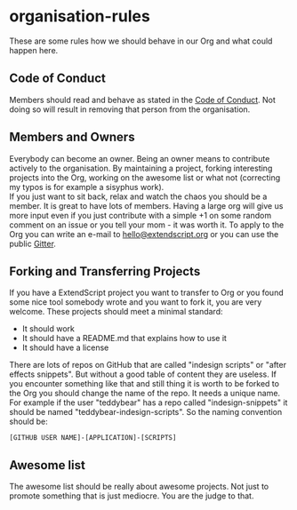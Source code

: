 # organisation-rules
These are some rules how we should behave in our Org and what could happen here.

## Code of Conduct  

Members should read and behave as stated in the [Code of Conduct](CODE_OF_CONDUCT.md). Not doing so will result in removing that person from the organisation.  

## Members and Owners  

Everybody can become an owner. Being an owner means to contribute actively to the organisation. By maintaining a project, forking interesting projects into the Org, working on the awesome list or what not (correcting my typos is for example a sisyphus work).  
If you just want to sit back, relax and watch the chaos you should be a member. It is great to have lots of members. Having a large org will give us more input even if you just contribute with a simple +1 on some random comment on an issue or you tell your mom - it was worth it. To apply to the Org you can write an e-mail to <hello@extendscript.org> or you can use the public [Gitter](https://gitter.im/ExtendScript/agora).  


## Forking and Transferring Projects  

If you have a ExtendScript project you want to transfer to Org or you found some nice tool somebody wrote and you want to fork it, you are very welcome. These projects should meet a minimal standard:  

- It should work
- It should have a README.md that explains how to use it
- It should have a license

There are lots of repos on GitHub that are called "indesign scripts" or "after effects snippets". But without a good table of content they are useless. If you encounter something like that and still thing it is worth to be forked to the Org you should change the name of the repo. It needs a unique name. For example if the user "teddybear" has a repo called "indesign-snippets" it should be named "teddybear-indesign-scripts". So the naming convention should be:  

    [GITHUB USER NAME]-[APPLICATION]-[SCRIPTS]

## Awesome list  

The awesome list should be really about awesome projects. Not just to promote something that is just mediocre. You are the judge to that.  

